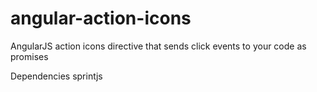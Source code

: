 # angular-action-icons
AngularJS action icons directive that sends click events to your code as promises 

Dependencies
  sprintjs
  
